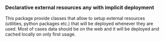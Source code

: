 ### Declarative external resources any with implicit deployment

This package provide classes that allow to setup external resources (utilities,
python packages etc.) that will be deployed whenever they are used. Most of
cases data should be on the web and it will be deployed and cached locally on
only first usage.
